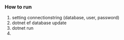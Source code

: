 ### How to run

1. setting connectionstring (database, user, password)
2. dotnet ef database update
3. dotnet run
4.
